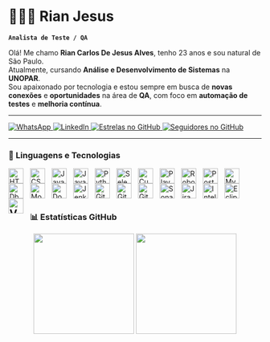 # 👩🏻‍💻 Rian Jesus

**`Analista de Teste / QA`**

Olá! Me chamo **Rian Carlos De Jesus Alves**, tenho 23 anos e sou natural de São Paulo.  
Atualmente, cursando **Análise e Desenvolvimento de Sistemas** na **UNOPAR**.  
Sou apaixonado por tecnologia e estou sempre em busca de **novas conexões** e **oportunidades** na área de **QA**, com foco em **automação de testes** e **melhoria contínua**.

---

<!-- WhatsApp -->
<a href="https://wa.me/5575982037340" target="_blank">
    <img 
        alt="WhatsApp" 
        title="Fale comigo no WhatsApp" 
        src="https://img.shields.io/badge/WhatsApp-25D366?style=for-the-badge&logo=whatsapp&logoColor=white"
    />
</a>

<!-- LinkedIn -->
<a href="https://www.linkedin.com/in/rian-jesus/" target="_blank">
    <img 
        alt="LinkedIn" 
        title="Me acompanhe no LinkedIn" 
        src="https://custom-icon-badges.demolab.com/badge/LinkedIn-0077B5?style=for-the-badge&logo=linkedin&logoColor=white&labelColor=004182"
    />
</a>

<!-- Estrelas GitHub -->
<a href="https://github.com/rcjalves?tab=repositories&sort=stargazers" target="_blank">
    <img 
        alt="Estrelas no GitHub" 
        title="Repos com mais estrelas" 
        src="https://img.shields.io/badge/Estrelas-GitHub-4CAF50?style=for-the-badge&logo=github&logoColor=white"
    />
</a>

<!-- Seguidores GitHub -->
<a href="https://github.com/rcjalves?tab=followers" target="_blank">
    <img 
        alt="Seguidores no GitHub" 
        title="Me siga no GitHub" 
        src="https://img.shields.io/badge/Seguidores-GitHub-1155ba?style=for-the-badge&logo=github&logoColor=white"
    />
</a>

---

### 🤖 Linguagens e Tecnologias

<img 
    align="left" 
    alt="HTML"
    title="HTML" 
    width="30px" 
    style="padding-right: 10px;" 
    src="https://cdn.jsdelivr.net/gh/devicons/devicon@latest/icons/html5/html5-original.svg" 
/>
<img 
    align="left" 
    alt="CSS" 
    title="CSS"
    width="30px" 
    style="padding-right: 10px;" 
    src="https://cdn.jsdelivr.net/gh/devicons/devicon@latest/icons/css3/css3-original.svg" 
/>
<img 
    align="left" 
    alt="Java" 
    title="Java"
    width="30px" 
    style="padding-right: 10px;" 
    src="https://cdn.jsdelivr.net/gh/devicons/devicon@latest/icons/java/java-original.svg" 
/>

<img 
    align="left" 
    alt="JavaScript"
    title="JavaScript" 
    width="30px" 
    style="padding-right: 10px;" 
    src="https://cdn.jsdelivr.net/gh/devicons/devicon@latest/icons/javascript/javascript-original.svg" 
/>

<img 
    align="left" 
    alt="Python"
    title="Python" 
    width="30px" 
    style="padding-right: 10px;" 
    src="https://cdn.jsdelivr.net/gh/devicons/devicon@latest/icons/python/python-original.svg" 
/>

<img 
    align="left" 
    alt="Selenium" 
    title="Selenium"
    width="30px" 
    style="padding-right: 10px;" 
    src="https://cdn.jsdelivr.net/gh/devicons/devicon@latest/icons/selenium/selenium-original.svg" 
/>
<img 
    align="left" 
    alt="Cucumber" 
    title="Cucumber"
    width="30px" 
    style="padding-right: 10px;" 
    src="https://cdn.jsdelivr.net/gh/devicons/devicon@latest/icons/cucumber/cucumber-plain.svg" 
/>

<img 
    align="left" 
    alt="Playwright" 
    title="Playwright"
    width="30px" 
    style="padding-right: 10px;" 
    src="https://playwright.dev/img/playwright-logo.svg" 
/>
<img 
    align="left" 
    alt="Robot Framework" 
    title="Robot Framework"
    width="30px" 
    style="padding-right: 10px;" 
    src="https://cdn.jsdelivr.net/npm/simple-icons@latest/icons/robotframework.svg" 
/>
<img 
    align="left" 
    alt="PostgreSQL"
    title="PostgreSQL" 
    width="30px" 
    style="padding-right: 10px;" 
    src="https://cdn.jsdelivr.net/gh/devicons/devicon@latest/icons/postgresql/postgresql-original.svg" 
/>
<img 
    align="left" 
    alt="MySQL" 
    title="MySQL"
    width="30px" 
    style="padding-right: 10px;" 
    src="https://cdn.jsdelivr.net/gh/devicons/devicon@latest/icons/mysql/mysql-original.svg" 
/>
<img 
    align="left" 
    alt="Dbeaver" 
    title="Dbeaver"
    width="30px" 
    style="padding-right: 10px;" 
    src="https://cdn.jsdelivr.net/gh/devicons/devicon@latest/icons/dbeaver/dbeaver-original.svg" 
/>
<img 
    align="left" 
    alt="MongoDB" 
    title="MongoDB"
    width="30px" 
    style="padding-right: 10px;" 
    src="https://cdn.jsdelivr.net/gh/devicons/devicon@latest/icons/mongodb/mongodb-original-wordmark.svg" 
/>
<img 
    align="left" 
    alt="Docker" 
    title="Docker"
    width="30px" 
    style="padding-right: 10px;" 
    src="https://cdn.jsdelivr.net/gh/devicons/devicon@latest/icons/docker/docker-plain-wordmark.svg" 
/>
<img 
    align="left" 
    alt="Jenkins" 
    title="Jenkins"
    width="30px" 
    style="padding-right: 10px;" 
    src="https://cdn.jsdelivr.net/gh/devicons/devicon@latest/icons/jenkins/jenkins-original.svg" 
/>
<img 
    align="left" 
    alt="Git" 
    title="Git"
    width="30px" 
    style="padding-right: 10px;" 
    src="https://cdn.jsdelivr.net/gh/devicons/devicon@latest/icons/git/git-original.svg" 
/>
<img 
    align="left" 
    alt="GitLab" 
    title="GitLab"
    width="30px" 
    style="padding-right: 10px;" 
    src="https://cdn.jsdelivr.net/gh/devicons/devicon@latest/icons/gitlab/gitlab-original-wordmark.svg" 
/>

<img 
    align="left" 
    alt="GithubActions" 
    title="GithubActions"
    width="30px" 
    style="padding-right: 10px;" 
    src="https://cdn.jsdelivr.net/gh/devicons/devicon@latest/icons/githubactions/githubactions-original.svg" 
/>

<img 
    align="left" 
    alt="SonarQube" 
    title="SonarQube"
    width="30px" 
    style="padding-right: 10px;" 
    src="https://cdn.jsdelivr.net/gh/devicons/devicon@latest/icons/sonarqube/sonarqube-plain-wordmark.svg" 
/>

<img 
    align="left" 
    alt="Jira" 
    title="Jira"
    width="30px" 
    style="padding-right: 10px;" 
    src="https://cdn.jsdelivr.net/gh/devicons/devicon@latest/icons/jira/jira-original-wordmark.svg" 
/>

<img 
    align="left" 
    alt="Intellij" 
    title="Intellij"
    width="30px" 
    style="padding-right: 10px;" 
    src="https://cdn.jsdelivr.net/gh/devicons/devicon@latest/icons/intellij/intellij-original.svg" 
/>

<img 
    align="left" 
    alt="Eclipse" 
    title="Eclipse"
    width="30px" 
    style="padding-right: 10px;" 
    src="https://cdn.jsdelivr.net/gh/devicons/devicon@latest/icons/eclipse/eclipse-original.svg" 
/>

<img 
    align="left" 
    alt="VsCode" 
    title="VsCode"
    width="30px" 
    style="padding-right: 10px;" 
    src="https://cdn.jsdelivr.net/gh/devicons/devicon@latest/icons/vscode/vscode-original-wordmark.svg" 
/>
<br/>
<br/>
---

### 📊 Estatísticas GitHub

<div align="center">
  <img height="200" src="https://github-readme-stats.vercel.app/api?username=rcjalves&show_icons=true&theme=tokyonight&include_all_commits=true&locale=pt-br" />
  <img height="200" src="https://github-readme-stats.vercel.app/api/top-langs/?username=rcjalves&theme=tokyonight&layout=compact&custom_title=Tecnologias&langs_count=9" />
</div>
